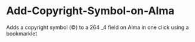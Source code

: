 # Add-Copyright-Symbol-on-Alma
Adds a copyright symbol (©) to a 264 _4 field on Alma in one click using a bookmarklet
